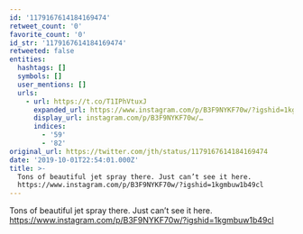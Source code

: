 ```yaml
---
id: '1179167614184169474'
retweet_count: '0'
favorite_count: '0'
id_str: '1179167614184169474'
retweeted: false
entities:
  hashtags: []
  symbols: []
  user_mentions: []
  urls:
    - url: https://t.co/T1IPhVtuxJ
      expanded_url: https://www.instagram.com/p/B3F9NYKF70w/?igshid=1kgmbuw1b49cl
      display_url: instagram.com/p/B3F9NYKF70w/…
      indices:
        - '59'
        - '82'
original_url: https://twitter.com/jth/status/1179167614184169474
date: '2019-10-01T22:54:01.000Z'
title: >-
  Tons of beautiful jet spray there. Just can’t see it here.
  https://www.instagram.com/p/B3F9NYKF70w/?igshid=1kgmbuw1b49cl
---
```


Tons of beautiful jet spray there. Just can’t see it here. https://www.instagram.com/p/B3F9NYKF70w/?igshid=1kgmbuw1b49cl